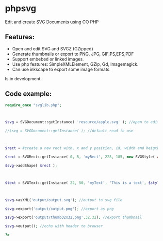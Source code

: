# phpsvg
Edit and create SVG Documents using OO PHP

## Features:

- Open and edit SVG and SVGZ (GZipped)
- Generate thumbnails or export to PNG, JPG, GIF,PS,EPS,PDF
- Support embebed or linked images.
- Use php features: SimpleXMLElement, GZip, Gd, Imagemagick.
- Can use inkscape to export some image formats.

Is in development.
## Code example:

```php
require_once "svglib.php";



$svg = SVGDocument::getInstance( 'resource/apple.svg' ); //open to edit

//$svg = SVGDocument::getInstance( ); //default read to use



$rect = #create a new rect with, x and y position, id, width and heigth, and the style

$rect = SVGRect::getInstance( 0, 5, 'myRect', 228, 185, new SVGStyle( array( 'fill'   => 'red', 'stroke' => 'blue' ) ) );

$svg->addShape( $rect );



$text = SVGText::getInstance( 22, 50, 'myText', 'This is a text', $style );



$svg->asXML('output/output.svg'); //output to svg file

$svg->export('output/output.png'); //export as png

$svg->export('output/thumb32x32.png',32,32); //export thumbnail

$svg->output(); //echo with header to browser

?>
```
